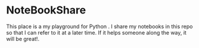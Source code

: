 # NoteBookShare
This place is a my playground for Python . I share my notebooks in this repo so that I can refer to it at a later time. If it helps someone along the way,
it will be great!.
